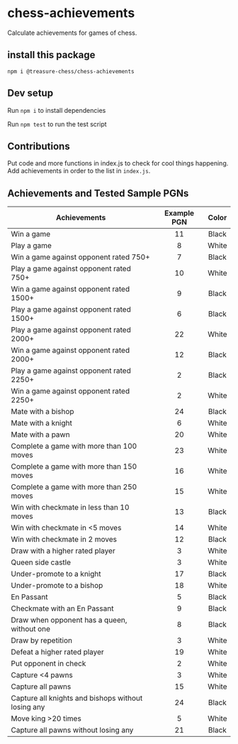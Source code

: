 # chess-achievements
Calculate achievements for games of chess.

## install this package
```
npm i @treasure-chess/chess-achievements
```

## Dev setup
Run `npm i` to install dependencies

Run `npm test` to run the test script

## Contributions
Put code and more functions in index.js to check for cool things happening.
Add achievements in order to the list in `index.js`.

## Achievements and Tested Sample PGNs
| Achievements  | Example PGN | Color |
| ------------- |:-------------:|:-------------:|
| Win a game      | 11     | Black
| Play a game      | 8     | White
| Win a game against opponent rated 750+      | 7     | Black
| Play a game against opponent rated 750+      | 10     | White
| Win a game against opponent rated 1500+      | 9     | Black
| Play a game against opponent rated 1500+      | 6     | Black
| Play a game against opponent rated 2000+      | 22     | White
| Win a game against opponent rated 2000+      | 12     | Black
| Play a game against opponent rated 2250+      | 2     | Black
| Win a game against opponent rated 2250+      | 2     | White
| Mate with a bishop      | 24     | Black
| Mate with a knight      | 6     | White
| Mate with a pawn      | 20     | White
| Complete a game with more than 100 moves      | 23     | White
| Complete a game with more than 150 moves     | 16     | White
| Complete a game with more than 250 moves      | 15     | White
| Win with checkmate in less than 10 moves      | 13     | Black
| Win with checkmate in <5 moves      | 14     | White
| Win with checkmate in 2 moves      | 12     | Black
| Draw with a higher rated player      | 3     | White
| Queen side castle      | 3     | White
| Under-promote to a knight      | 17     | Black
| Under-promote to a bishop      | 18     | White
| En Passant      | 5     | Black
| Checkmate with an En Passant      | 9     | Black
| Draw when opponent has a queen, without one      | 8     | Black
| Draw by repetition     | 3     | White
| Defeat a higher rated player      | 19     | White
| Put opponent in check      | 2     | White
| Capture <4 pawns      | 3     | White
| Capture all pawns      | 15     | White
| Capture all knights and bishops without losing any      | 24     | Black
| Move king >20 times      | 5     | White
| Capture all pawns without losing any      | 21     | Black
